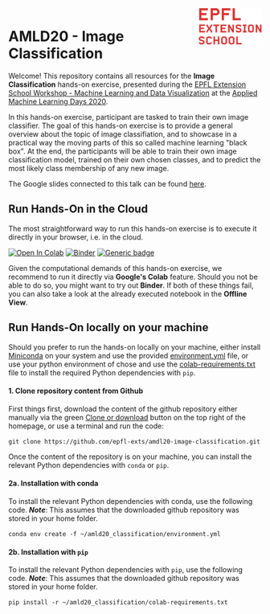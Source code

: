 <img src="static/EXTS_Logo.png" width="125px" align="right">

# AMLD20 - Image Classification

Welcome! This repository contains all resources for the **Image Classification** hands-on exercise, presented during the [EPFL Extension School Workshop - Machine Learning and Data Visualization](https://appliedmldays.org/workshops/epfl-extension-school-workshop-machine-learning-and-data-visualization) at the [Applied Machine Learning Days 2020](https://appliedmldays.org/).

In this hands-on exercise, participant are tasked to train their own image classifier. The goal of this hands-on exercise is to provide a general overview about the topic of image classifiation, and to showcase in a practical way the moving parts of this so called machine learning "black box". At the end, the participants will be able to train their own image classification model, trained on their own chosen classes, and to predict the most likely class membership of any new image.

The Google slides connected to this talk can be found [here](https://docs.google.com/presentation/d/1Jg9rO_3dXwKzJyDOr2ley8Is5oWKE6D_aJJlJrpw0mw).

## Run Hands-On in the Cloud

The most straightforward way to run this hands-on exercise is to execute it directly in your browser, i.e. in the cloud.

[![Open In Colab](https://colab.research.google.com/assets/colab-badge.svg)](https://colab.research.google.com/github/epfl-exts/amdl20-image-classification) [![Binder](https://mybinder.org/badge_logo.svg)](https://mybinder.org/v2/gh/epfl-exts/amdl20-image-classification/master?filepath=AMLD20_image_classification.ipynb)
[![Generic badge](https://img.shields.io/badge/Offline_View-Open-Blue.svg)](https://nbviewer.jupyter.org/github/epfl-exts/amdl20-image-classification/blob/master/static/AMLD20_image_classification.ipynb)

Given the computational demands of this hands-on exercise, we recommend to run it directly via **Google's Colab** feature. Should you not be able to do so, you might want to try out **Binder**. If both of these things fail, you can also take a look at the already executed notebook in the **Offline View**.

## Run Hands-On locally on your machine

Should you prefer to run the hands-on locally on your machine, either install [Miniconda](https://docs.conda.io/en/latest/miniconda.html) on your system and use the provided [environment.yml](https://github.com/epfl-exts/amdl20-image-classification/blob/master/environment.yml) file, or use your python environment of chose and use the [colab-requirements.txt](https://github.com/epfl-exts/amdl20-image-classification/blob/master/colab-requirements.txt) file to install the required Python dependencies with `pip`.

#### 1. Clone repository content from Github

First things first, download the content of the github repository either manually via the green [Clone or download](https://github.com/epfl-exts/amdl20-image-classification/) button on the top right of the homepage, or use a terminal and run the code:

```
git clone https://github.com/epfl-exts/amdl20-image-classification.git
```

Once the content of the repository is on your machine, you can install the relevant Python dependencies with `conda` or `pip`.

#### 2a. Installation with conda

To install the relevant Python dependencies with conda, use the following code. ***Note***: This assumes that the downloaded github repository was stored in your home folder.

```
conda env create -f ~/amld20_classification/environment.yml
```

#### 2b. Installation with `pip`

To install the relevant Python dependencies with `pip`, use the following code. ***Note***: This assumes that the downloaded github repository was stored in your home folder.

```
pip install -r ~/amld20_classification/colab-requirements.txt
```
